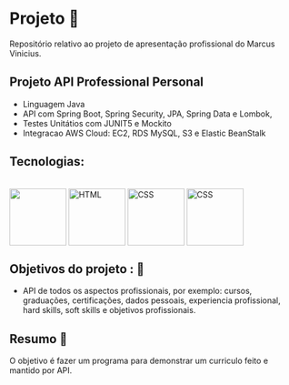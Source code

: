 # Projeto 💼 

Repositório relativo ao projeto de apresentação profissional do Marcus Vinicius.

## Projeto API Professional Personal

- Linguagem Java
- API com Spring Boot, Spring Security, JPA, Spring Data e Lombok,
- Testes Unitátios com JUNIT5 e Mockito
- Integracao AWS Cloud: EC2, RDS MySQL, S3 e Elastic BeanStalk

## Tecnologias: 

<div style="display: inline_block theme=radical" align="justify"><br>
  <img align="center" width="100" src="https://cdn.jsdelivr.net/gh/devicons/devicon/icons/java/java-original-wordmark.svg">
  <img align="center" width="100" src="https://cdn.jsdelivr.net/gh/devicons/devicon/icons/spring/spring-original-wordmark.svg" alt="HTML">
  <img align="center" width="100" src="https://cdn.jsdelivr.net/gh/devicons/devicon/icons/mysql/mysql-original-wordmark.svg" alt="CSS">
  <img align="center" width="100" src="https://cdn.jsdelivr.net/gh/devicons/devicon/icons/amazonwebservices/amazonwebservices-original-wordmark.svg" alt="CSS">
</div>

## Objetivos do projeto : 📖

- API de todos os aspectos profissionais, por exemplo: cursos, graduações, certificações, dados pessoais, experiencia profissional, hard skills, soft skills e objetivos profissionais.

## Resumo 📖 

O objetivo é fazer um programa para demonstrar um curriculo feito e mantido por API.
